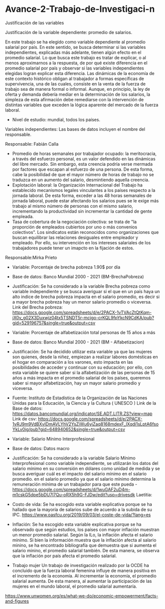 # Avance-2-Trabajo-de-Investigaci-n


Justificación de las variables

Justificación de la variable dependiente: promedio de salarios. 

En este trabajo se ha elegido como variable dependiente al promedio salarial por país. En este sentido, se busca determinar si las variables independientes, explicadas más adelante, tienen algún efecto en el promedio salarial. Lo que busca este trabajo es tratar de explicar, o al menos aproximarnos a la respuesta, de por qué existe diferencia en el promedio salarial por país y observar si las variables independientes elegidas logran explicar esta diferencia. Las dinámicas de la economía de este contexto histórico obligan al trabajador a formas específicas de supervivencia, una de las cuales, consiste en la venta de la fuerza de trabajo sea de manera formal o informal. Aunque, en principio, la ley de oferta y demanda debería mediar en la determinación de los salarios, la simpleza de esta afirmación debe remediarse con la intervención de distintas variables que exceden la lógica aparente del mercado de la fuerza laboral. 

- Nivel de estudio: mundial, todos los países.

Variables independientes: Las bases de datos incluyen el nombre del responsable. 

Responsable: Fabián Calla

-	Promedio de horas semanales por trabajador ocupado: la meritocracia, a través del esfuerzo personal, es un valor defendido en las dinámicas del libre mercado. Sin embargo, esta creencia podría verse mermada por factores que escapan al esfuerzo de una persona. De esta forma, cabe la posibilidad de que el mayor número de horas de trabajo no se traduzca en un aumento del salario, desmintiendo aquella creencia.
-	Explotación laboral: la Organización Internacional del Trabajo ha establecido mecanismos legales vinculantes a los países respecto a la jornada laboral. De esta forma, exceder a las 48 horas semanales de jornada laboral, puede estar afectando los salarios pues se le exige más trabajo al mismo número de personas con el mismo salario, incrementando la productividad sin incrementar la cantidad de gente empleada. 
-	Tasa de cobertura de la negociación colectiva: se trata de "la proporción de empleados cubiertos por uno o más convenios colectivos". Los sindicatos están reconocidos como organizaciones que buscan equilibrar las relaciones desiguales entre empleador y empleado. Por ello, su intervención en los intereses salariales de los trabajadores puede tener un imapcto en la fijación de estos. 

Responsable:Mirka Prieto 

-	Variable: Porcentaje de brecha pobreza 1.90$ por día  
-	Base de datos: Banco Mundial 2000 - 2021 (BM-BrechaPobreza)
-	Justificación: Se ha considerado a la variable Brecha pobreza como variable independiente y se busca averiguar si el que en un país haya un alto indice de brecha pobreza impacta en el salario promedio, es decir si a mayor brecha pobreza hay un menor salario promedio o viceversa. 
Link del Brecha pobreza: https://docs.google.com/spreadsheets/d/e/2PACX-1vTVAcZtQtKqm-jX0v_g02X3Duxwjz04tx5TSNDT5r-mcjgo-crKQL9fpYkcN9CdKA/pub?gid=529196757&single=true&output=csv

- Variable: Porcentaje de alfabetización total personas de 15 años a más 
-	Base de datos: Banco Mundial 2000 - 2021 (BM - Alfabetizacion)
-	Justificación: Se ha decidido utilizar esta variable ya que las mujeres son quienes, desde la niñez,  empiezan a realizar labores domésticas en el hogar en comparación a los varones, esto impacta en las posibilidades de acceder y continuar con su educación; por ello, con esta variable se quiere saber si la alfabetización de las personas de 15 años a más impacta en el promedio salarial de los países, queremos saber si mayor alfabetización, hay un mayor salario promedio y viceversa. 
-	Fuente: Instituto de Estadística de la Organización de las Naciones Unidas para la Educación, la Ciencia y la Cultura ( UNESCO )
Link de la Base de datos: https://datos.bancomundial.org/indicator/SE.ADT.LITR.ZS?view=map 
Link de csv: https://docs.google.com/spreadsheets/d/e/2PACX-1vRJ9m9VdBXvIDmAVLYhV2YsZiWu6yiZaq8168mdexF_lXqdi1sLptA6fsoYkLv0ig/pub?gid=648940652&single=true&output=csv
- Variable: Salario Mínimo Interprofesional 
- Base de datos: Datos macro 
- Justificación: Se ha considerado a la variable Salario Mínimo Interprofesional como variable independiente, se utilizarán los datos del salario mínimo en su conversión en dólares como unidad de medida y se busca averiguar cuál es el impacto del salario mínimo en el salario promedio.
en el salario promedio ya que el salario mínimo determina la remuneración  mínima de un trabajador para que este pueda
-https://docs.google.com/spreadsheets/d/1wuGAF2uD4m-m1cskG5dpe5bDU7l7Qu-oRX5h9G-FJDw/edit?usp=drivesdk
Laetitia:

- Costo de vida: 
Se ha escogido esta variable explicativa porque se ha hallado que la mayoría de salarios sube de acuerdo a la subida de su IPC. 
https://www.oasfcu.org/2019/09/03/el-coste-de-vida/?lang=es


- Inflación: 
Se ha escogido esta variable explicativa porque se ha observado que según estudios, los países con mayor inflación muestran un menor promedio salarial. Según la ILo, la inflación afecta el salario mínimo. Si bien la información muestra que la inflación afecta al salario minino, se ha encontrado bibliografía que demuestra que si aumenta el salario minino, el promedio salarial también. De esta manera, se observa que la inflación por país afecta el promedio salarial.

- Trabajo mujer
Un trabajo de investigación realizado por la OCDE ha concluido que la fuerza laboral femenina influye de manera positiva en el incremento de la economía. Al incrementar la economía, el promedio salarial aumenta. De esta manera, al aumentar la participación de las mujeres en el mundo laboral,  el promedio salarial aumentaría.

https://www.unwomen.org/es/what-we-do/economic-empowerment/facts-and-figures

